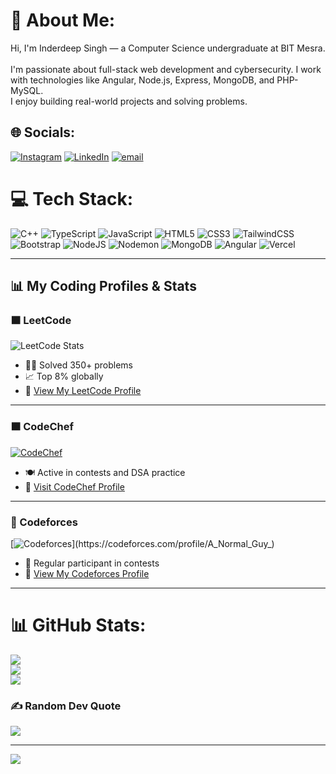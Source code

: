 # 💫 About Me:
Hi, I'm Inderdeep Singh — a Computer Science undergraduate at BIT Mesra.<br>  
I'm passionate about full-stack web development and cybersecurity. I work with technologies like Angular, Node.js, Express, MongoDB, and PHP-MySQL.  
I enjoy building real-world projects and solving problems.

## 🌐 Socials:
[![Instagram](https://img.shields.io/badge/Instagram-%23E4405F.svg?logo=Instagram&logoColor=white)](https://www.instagram.com/isb.inder2050?igsh=dHYwejl3ajlpeTBo)   [![LinkedIn](https://img.shields.io/badge/LinkedIn-%230077B5.svg?logo=linkedin&logoColor=white)](https://www.linkedin.com/in/inderdeep-singh-a01a9b27b/)   [![email](https://img.shields.io/badge/Email-D14836?logo=gmail&logoColor=white)](mailto:isb.inder59433@gmail.com)  

# 💻 Tech Stack:
![C++](https://img.shields.io/badge/c++-%2300599C.svg?style=for-the-badge&logo=c%2B%2B&logoColor=white) 
![TypeScript](https://img.shields.io/badge/typescript-%23007ACC.svg?style=for-the-badge&logo=typescript&logoColor=white) 
![JavaScript](https://img.shields.io/badge/javascript-%23323330.svg?style=for-the-badge&logo=javascript&logoColor=%23F7DF1E) 
![HTML5](https://img.shields.io/badge/html5-%23E34F26.svg?style=for-the-badge&logo=html5&logoColor=white) 
![CSS3](https://img.shields.io/badge/css3-%231572B6.svg?style=for-the-badge&logo=css3&logoColor=white) 
![TailwindCSS](https://img.shields.io/badge/tailwindcss-%2338B2AC.svg?style=for-the-badge&logo=tailwind-css&logoColor=white) 
![Bootstrap](https://img.shields.io/badge/bootstrap-%238511FA.svg?style=for-the-badge&logo=bootstrap&logoColor=white) 
![NodeJS](https://img.shields.io/badge/node.js-6DA55F?style=for-the-badge&logo=node.js&logoColor=white) 
![Nodemon](https://img.shields.io/badge/NODEMON-%23323330.svg?style=for-the-badge&logo=nodemon&logoColor=%BBDEAD) 
![MongoDB](https://img.shields.io/badge/MongoDB-%234ea94b.svg?style=for-the-badge&logo=mongodb&logoColor=white) 
![Angular](https://img.shields.io/badge/angular-%23DD0031.svg?style=for-the-badge&logo=angular&logoColor=white) 
![Vercel](https://img.shields.io/badge/vercel-%23000000.svg?style=for-the-badge&logo=vercel&logoColor=white)

---

## 📊 My Coding Profiles & Stats

### 🟧 LeetCode

![LeetCode Stats](https://leetcard.jacoblin.cool/user9360Do?ext=heatmap&theme=light&font=baloo)

- 👨‍💻 Solved 350+ problems  
- 📈 Top 8% globally  
- 🔗 [View My LeetCode Profile](https://leetcode.com/u/user9360Do/)

---

### 🟫 CodeChef

[![CodeChef](https://img.shields.io/badge/CodeChef-major__zest__46-orange?style=flat-square&logo=codechef)](https://www.codechef.com/users/major_zest_46)

- 🍽️ Active in contests and DSA practice  
- 🔗 [Visit CodeChef Profile](https://www.codechef.com/users/major_zest_46)

---

### 🔵 Codeforces

[![Codeforces](https://cp-logo.vercel.app/codeforces/A_Normal_Guy_)](https://codeforces.com/profile/A_Normal_Guy_)

- 🧠 Regular participant in contests  
- 🔗 [View My Codeforces Profile](https://codeforces.com/profile/A_Normal_Guy_)

---

# 📊 GitHub Stats:
![](https://github-readme-stats.vercel.app/api?username=A-Normal-Guy-Inder&theme=solarized-dark&hide_border=false&include_all_commits=false&count_private=false)<br/>
![](https://nirzak-streak-stats.vercel.app/?user=A-Normal-Guy-Inder&theme=solarized-dark&hide_border=false)<br/>
![](https://github-readme-stats.vercel.app/api/top-langs/?username=A-Normal-Guy-Inder&theme=solarized-dark&hide_border=false&include_all_commits=false&count_private=false&layout=compact)

### ✍️ Random Dev Quote
![](https://quotes-github-readme.vercel.app/api?type=horizontal&theme=radical)

---

[![](https://visitcount.itsvg.in/api?id=A-Normal-Guy-Inder&icon=0&color=6)](https://visitcount.itsvg.in)
